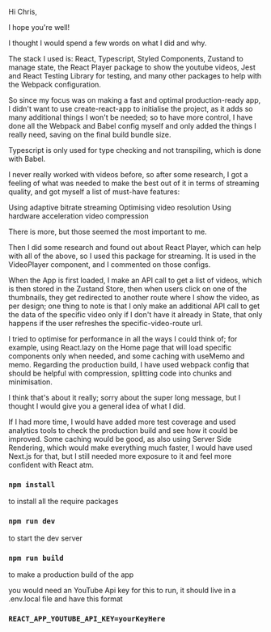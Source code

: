 Hi Chris,

I hope you're well!

I thought I would spend a few words on what I did and why.

The stack I used is:
React, Typescript, Styled Components, Zustand to manage state, the React Player package to show the youtube videos, Jest and React Testing Library for testing, and many other packages to help with the Webpack configuration.

So since my focus was on making a fast and optimal production-ready app, I didn't want to use create-react-app to initialise the project, as it adds so many additional things I won't be needed; so to have more control, I have done all the Webpack and Babel config myself and only added the things I really need, saving on the final build bundle size.

Typescript is only used for type checking and not transpiling, which is done with Babel.

I never really worked with videos before, so after some research, I got a feeling of what was needed to make the best out of it in terms of streaming quality, and got myself a list of must-have features:

Using adaptive bitrate streaming
Optimising video resolution
Using hardware acceleration
video compression

There is more, but those seemed the most important to me.

Then I did some research and found out about React Player, which can help with all of the above, so I used this package for streaming. It is used in the VideoPlayer component, and I commented on those configs.

When the App is first loaded, I make an API call to get a list of videos, which is then stored in the Zustand Store, then when users click on one of the thumbnails, they get redirected to another route where I show the video, as per design; one thing to note is that I only make an additional API call to get the data of the specific video only if I don't have it already in State, that only happens if the user refreshes the specific-video-route url.

I tried to optimise for performance in all the ways I could think of; for example, using React.lazy on the Home page that will load specific components only when needed, and some caching with useMemo and memo. Regarding the production build, I have used webpack config that should be helpful with compression, splitting code into chunks and minimisation.

I think that's about it really; sorry about the super long message, but I thought I would give you a general idea of what I did.

If I had more time, I would have added more test coverage and used analytics tools to check the production build and see how it could be improved. Some caching would be good, as also using Server Side Rendering, which would make everything much faster, I would have used Next.js for that, but I still needed more exposure to it and feel more confident with React atm.

### `npm install`

to install all the require packages

### `npm run dev`

to start the dev server

### `npm run build`

to make a production build of the app

you would need an YouTube Api key for this to run,
it should live in a .env.local file and have this format

### `REACT_APP_YOUTUBE_API_KEY=yourKeyHere`
